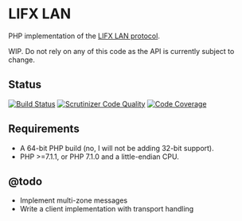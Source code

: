 # LIFX LAN

PHP implementation of the [LIFX LAN protocol](https://lan.developer.lifx.com/docs/introduction).

WIP. Do not rely on any of this code as the API is currently subject to change.

## Status

[![Build Status](https://travis-ci.org/DaveRandom/LibLifxLan.svg?branch=master)](https://travis-ci.org/DaveRandom/LibLifxLan)
[![Scrutinizer Code Quality](https://scrutinizer-ci.com/g/DaveRandom/LibLifxLan/badges/quality-score.png?b=master)](https://scrutinizer-ci.com/g/DaveRandom/LibLifxLan/?branch=master)
[![Code Coverage](https://scrutinizer-ci.com/g/DaveRandom/LibLifxLan/badges/coverage.png?b=master)](https://scrutinizer-ci.com/g/DaveRandom/LibLifxLan/?branch=master)

## Requirements

- A 64-bit PHP build (no, I will not be adding 32-bit support).
- PHP >=7.1.1, or PHP 7.1.0 and a little-endian CPU.

## @todo

- Implement multi-zone messages
- Write a client implementation with transport handling

